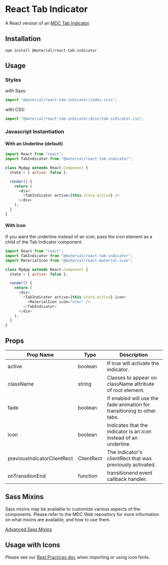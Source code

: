 # React Tab Indicator

A React version of an [MDC Tab Indicator](https://github.com/material-components/material-components-web/tree/master/packages/mdc-tab-indicator).

## Installation

```
npm install @material/react-tab-indicator
```

## Usage

### Styles

with Sass:

```js
import "@material/react-tab-indicator/index.scss";
```

with CSS:

```js
import "@material/react-tab-indicator/dist/tab-indicator.css";
```

### Javascript Instantiation

#### With an Underline (default)

```js
import React from "react";
import TabIndicator from "@material/react-tab-indicator";

class MyApp extends React.Component {
  state = { active: false };

  render() {
    return (
      <div>
        <TabIndicator active={this.state.active} />
      </div>
    );
  }
}
```

#### With Icon

If you want the underline instead of an icon, pass the icon element as a child
of the Tab Indicator component.

```js
import React from "react";
import TabIndicator from "@material/react-tab-indicator";
import MaterialIcon from "@material/react-material-icon";

class MyApp extends React.Component {
  state = { active: false };

  render() {
    return (
      <div>
        <TabIndicator active={this.state.active} icon>
          <MaterialIcon icon="star" />
        </TabIndicator>
      </div>
    );
  }
}
```

## Props

| Prop Name                   | Type       | Description                                                             |
| --------------------------- | ---------- | ----------------------------------------------------------------------- |
| active                      | boolean    | If true will activate the indicator.                                    |
| className                   | string     | Classes to appear on className attribute of root element.               |
| fade                        | boolean    | If enabled will use the fade animation for transitioning to other tabs. |
| icon                        | boolean    | Indicates that the indicator is an icon instead of an underline.        |
| previousIndicatorClientRect | ClientRect | The indicator's clientRect that was previously activated.               |
| onTransitionEnd             | function   | transitionend event callback handler.                                   |

## Sass Mixins

Sass mixins may be available to customize various aspects of the components. Please refer to the
MDC Web repository for more information on what mixins are available, and how to use them.

[Advanced Sass Mixins](https://github.com/material-components/material-components-web/blob/master/packages/mdc-tab-indicator/README.md#sass-mixins)

## Usage with Icons

Please see our [Best Practices doc](../../docs/best-practices.md#importing-font-icons) when importing or using icon fonts.
